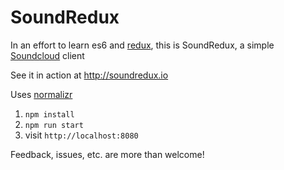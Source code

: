 # SoundRedux

In an effort to learn es6 and [redux](https://github.com/rackt/redux), this is SoundRedux, a simple [Soundcloud](http://soundcloud.com) client

See it in action at http://soundredux.io

Uses [normalizr](https://github.com/gaearon/normalizr)

1. `npm install`
2. `npm run start`
3. visit `http://localhost:8080`

Feedback, issues, etc. are more than welcome!

